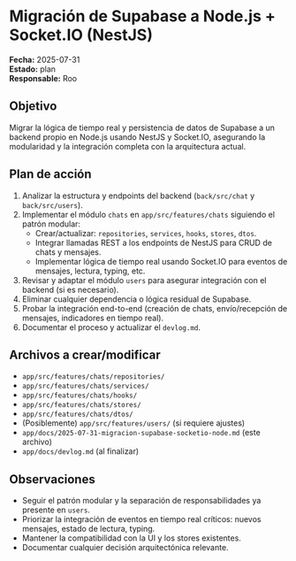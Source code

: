 # Migración de Supabase a Node.js + Socket.IO (NestJS)

**Fecha:** 2025-07-31  
**Estado:** plan  
**Responsable:** Roo

## Objetivo

Migrar la lógica de tiempo real y persistencia de datos de Supabase a un backend propio en Node.js usando NestJS y Socket.IO, asegurando la modularidad y la integración completa con la arquitectura actual.

## Plan de acción

1. Analizar la estructura y endpoints del backend (`back/src/chat` y `back/src/users`).
2. Implementar el módulo `chats` en `app/src/features/chats` siguiendo el patrón modular:
   - Crear/actualizar: `repositories`, `services`, `hooks`, `stores`, `dtos`.
   - Integrar llamadas REST a los endpoints de NestJS para CRUD de chats y mensajes.
   - Implementar lógica de tiempo real usando Socket.IO para eventos de mensajes, lectura, typing, etc.
3. Revisar y adaptar el módulo `users` para asegurar integración con el backend (si es necesario).
4. Eliminar cualquier dependencia o lógica residual de Supabase.
5. Probar la integración end-to-end (creación de chats, envío/recepción de mensajes, indicadores en tiempo real).
6. Documentar el proceso y actualizar el `devlog.md`.

## Archivos a crear/modificar

- `app/src/features/chats/repositories/`
- `app/src/features/chats/services/`
- `app/src/features/chats/hooks/`
- `app/src/features/chats/stores/`
- `app/src/features/chats/dtos/`
- (Posiblemente) `app/src/features/users/` (si requiere ajustes)
- `app/docs/2025-07-31-migracion-supabase-socketio-node.md` (este archivo)
- `app/docs/devlog.md` (al finalizar)

## Observaciones

- Seguir el patrón modular y la separación de responsabilidades ya presente en `users`.
- Priorizar la integración de eventos en tiempo real críticos: nuevos mensajes, estado de lectura, typing.
- Mantener la compatibilidad con la UI y los stores existentes.
- Documentar cualquier decisión arquitectónica relevante.
